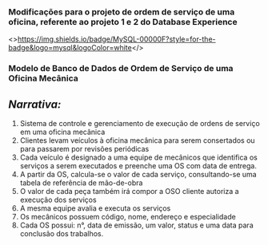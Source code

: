 ### Modificações para o projeto de ordem de serviço de uma oficina, referente ao projeto 1 e 2 do Database Experience


<>https://img.shields.io/badge/MySQL-00000F?style=for-the-badge&logo=mysql&logoColor=white</>
### Modelo de Banco de Dados de Ordem de Serviço de uma Oficina Mecânica

## *Narrativa:*
1. Sistema de controle e gerenciamento de execução de ordens de serviço em uma oficina mecânica
2. Clientes levam veículos à oficina mecânica para serem consertados ou para passarem por revisões  periódicas
3. Cada veículo é designado a uma equipe de mecânicos que identifica os serviços a serem executados e preenche uma OS com data de entrega.
4. A partir da OS, calcula-se o valor de cada serviço, consultando-se uma tabela de referência de mão-de-obra
5. O valor de cada peça também irá compor a OSO cliente autoriza a execução dos serviços
6. A mesma equipe avalia e executa os serviços
7. Os mecânicos possuem código, nome, endereço e especialidade
8. Cada OS possui: n°, data de emissão, um valor, status e uma data para conclusão dos trabalhos.

